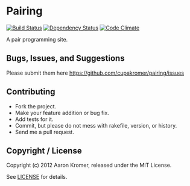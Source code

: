 Pairing
=======

[![Build Status](https://secure.travis-ci.org/cupakromer/pairing.png?branch=master)](http://travis-ci.org/cupakromer/pairing) [![Dependency Status](https://gemnasium.com/cupakromer/pairing.png?travis)](https://gemnasium.com/cupakromer/pairing) [![Code Climate](https://codeclimate.com/badge.png)](https://codeclimate.com/github/cupakromer/pairing)

A pair programming site.


Bugs, Issues, and Suggestions
-----------------------------

Please submit them here https://github.com/cupakromer/pairing/issues


Contributing
------------

* Fork the project.
* Make your feature addition or bug fix.
* Add tests for it.
* Commit, but please do not mess with rakefile, version, or history.
* Send me a pull request.


Copyright / License
-------------------

Copyright (c) 2012 Aaron Kromer, released under the MIT License.

See [LICENSE][] for details.

[license]: https://github.com/cupakromer/pairing/blob/master/LICENSE
